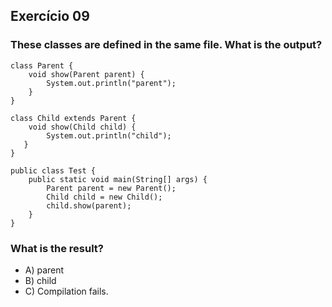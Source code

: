 ## Exercício 09 ##

### These classes are defined in the same file. What is the output?  ###

```
class Parent {
    void show(Parent parent) {
        System.out.println("parent");
	}
}

class Child extends Parent {
    void show(Child child) {
        System.out.println("child");
   }
}

public class Test {
    public static void main(String[] args) {
        Parent parent = new Parent();
        Child child = new Child();
        child.show(parent);
	}
}
```
 ### What is the result? ###
 * A) parent
 * B) child
 * C) Compilation fails. 